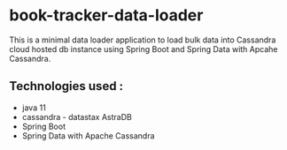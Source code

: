 # book-tracker-data-loader
This is a minimal data loader application to load bulk data into Cassandra cloud hosted db instance using Spring Boot and Spring Data with Apcahe Cassandra.
## Technologies used : 
  - java 11
  - cassandra - datastax AstraDB
  - Spring Boot
  - Spring Data with Apache Cassandra
